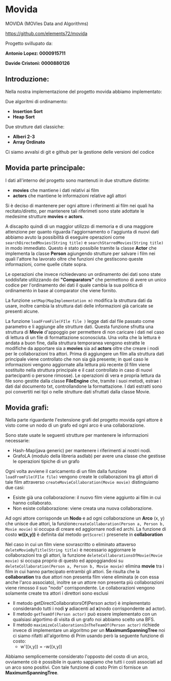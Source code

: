 # Movida
MOVIDA (MOVIes Data and Algorithms)

https://github.com/elements72/movida

Progetto svillupato da:

**Antonio Lopez: 0000915711**

**Davide Cristoni: 0000880126**

## Introduzione:

Nella nostra implementazione del progetto movida abbiamo implementato:

Due algoritmi di ordinamento:
* **Insertion Sort**
* **Heap Sort** 

Due strutture dati classiche:
* **Alberi 2-3**
* **Array Ordinato**

Ci siamo avvalsi di git e github per la gestione delle versioni del codice

## Movida parte principale:  
I dati all'interno del progetto sono mantenuti in due strutture distinte:
* **movies** che mantiene i dati relativi ai film
* **actors** che mantiene le informazioni relative agli attori

Si è deciso di mantenere per ogni attore i riferimenti ai film nei quali ha recitato/diretto,
per mantenere tali riferimeti sono state adottate le medesime strutture  **movies** e **actors**. 

A discapito quindi di un maggior utilizzo di memoria e di una maggiore attenzione per quanto riguarda l'aggiornamento o l'aggiunta di nuovi dati abbiamo avuto la possibilità di eseguire operazioni come ```searchDirectedMovies(String title)``` e ```searchStarredMovies(String title)``` in modo immediato. Questo è stato possibile tramite la classe **Actor** che implementa la classe **Person** agiungendo strutture per salvare i film nei quali l'attore ha lavorato oltre che funzioni che gestiscono queste informazioni, come quelle citate sopra.

Le operazioni che invece richiedevano un ordinamento dei dati sono state soddisfate utilizzando dei **"Comparators"** che permettono di avere un unico codice per 
l'ordinamento dei dati il quale cambia la sua politica di ordinamento in base al comparator che viene fornito. 

La funzione ```setMap(MapImplementation m)``` modifica la struttura dati da usare, inoltre cambia la struttura dati delle informazioni già caricate se presenti alcune.

La funzione ```loadFromFile(FIle file )``` legge dati dal file passato come parametro e li aggiunge alle strutture dati. Questa funzione sfrutta una struttura di **Movie** d'appoggio per permettere di non caricare i dati nel caso di lettura di un file di formattazione sconosciuta. Una volta che la lettura è andata a buon fine, dalla struttura temporanea vengono estratte le modifiche da apportare sia a **movies** sia ad **actors** oltre che creare i nodi per le collaborazioni tra attori. Prima di aggiungere un film alla struttura dati principale viene controllato che non sia già presente; in quel caso le informazioni vengono aggiornate alla lettura più recente (il film viene sostituito nella struttura principale e il cast controllato in caso di nuovi partecipanti o persone rimosse). Le operazioni di vera e propria lettura da file sono gestite dalla classe **FileEngine** che, tramite i suoi metodi, estrae i dati dal documento txt, controllandone la formattazione. I dati estratti sono poi convertiti nei tipi o nelle strutture dati sfruttati dalla classe Movie.


## Movida grafi:

Nella parte riguardante l'estensione grafi del progetto movida ogni attore è visto come un nodo di un grafo ed ogni arco è una collaborazione.

Sono state usate le seguenti strutture per mantenere le informazioni necessarie:
* Hash-Map(java generic) per mantenere i riferimenti ai nostri nodi.
* GrafoLA (modulo della libreria asdlab) per avere una classe che gestisse le operazioni tipiche di un grafo

Ogni volta avviene il caricamento di un film dalla funzione ```loadFromFile(FIle file)``` vengono create le collaborazioni tra gli attori di tale film attraverso ```createMovieCollaboration(Movie movie)``` distinguiamo due casi:
* Esiste già una collaborazione: il nuovo film viene aggiunto ai film in cui hanno collaborato.
* Non esiste collaborazione: viene creata una nuova collaborazione.

Ad ogni attore corrisponde un **Nodo** e ad ogni collaborazione un **Arco** (x, y) che unisce due attori,
la funzione```createCollaboration(Person a, Person b, Movie movie)``` si occupa di creare ed aggiornare nodi ed archi.
La funzione di costo **w((x,y))** è definita dal metodo ```getScore()``` presenete in **collaboration**

Nel caso in cui un film viene sovrascritto o eliminato attaverso ```deleteMovieByTitle(String title)``` è necessario aggiornare le collaborazioni tra gli attori, la funzione ```deleteCollaborationsOfMovie(Movie movie)``` si occupa proprio di questo ed appoggiandosi su ```deleteCollaboration(Person a, Person b, Movie movie)``` elimina **movie** tra i film in cui hanno partecipato entrambi gli attori. Se risulta che la **collaboration** tra due attori non presenta film viene eliminata (e con essa anche l'arco associato), inoltre se un attore non presenta più collaborazioni viene rimosso il suo "nodo" corrispondente. Le collaborazioni vengono solamente create tra attori i direttori sono esclusi

* Il metodo getDirectCollaboratorsOf(Person actor) è implementato considerando tutti i nodi **y** adiacenti ad **x**(nodo corrispondente ad actor).
* Il metodo ```getTeamOf(Person actor)``` può essere implementato con un qualsiasi algortimo di visita di un grafo noi abbiamo scelto una BFS.
* Il metodo ```maximizeCollaborationsInTheTeamOf(Person actor)``` richiede invece di implementare un algoritmo per un **MaximumSpanningTree**
noi ci siamo rifatti all'algoritmo di Prim usando però la seguente funzione di costo:
  * w'((x,y)) = -w((x,y))

Abbiamo semplicemente considerato l'opposto del costo di un arco, ovviamente ciò è possibile in quanto sappiamo che tutti i costi associati ad un arco sono positivi. Con tale funzione di costo Prim ci fornisce un **MaximumSpanningTree**.
